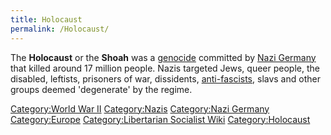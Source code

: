 ```yaml
---
title: Holocaust
permalink: /Holocaust/
---
```


The **Holocaust** or the **Shoah** was a
[genocide](Mass_Killing.md "wikilink") committed by [Nazi
Germany](Nazi_Germany.md "wikilink") that killed around 17 million people.
Nazis targeted Jews, queer people, the disabled, leftists, prisoners of
war, dissidents, [anti-fascists](Anti-Fascism.md "wikilink"), slavs and
other groups deemed 'degenerate' by the regime.

[Category:World War II](Category:World_War_II.md "wikilink")
[Category:Nazis](Category:Nazis.md "wikilink") [Category:Nazi
Germany](Category:Nazi_Germany.md "wikilink")
[Category:Europe](Category:Europe.md "wikilink") [Category:Libertarian
Socialist Wiki](Category:Libertarian_Socialist_Wiki.md "wikilink")
[Category:Holocaust](Category:Holocaust.md "wikilink")